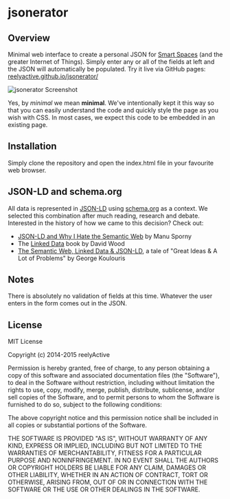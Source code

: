 jsonerator
==========


Overview
--------

Minimal web interface to create a personal JSON for [Smart Spaces](http://smartspac.es) (and the greater Internet of Things).  Simply enter any or all of the fields at left and the JSON will automatically be populated.  Try it live via GitHub pages: [reelyactive.github.io/jsonerator/](http://reelyactive.github.io/jsonerator/)

![jsonerator Screenshot](http://reelyactive.com/images/jsonerator-barnowl.png)

Yes, by _minimal_ we mean __minimal__.  We've intentionally kept it this way so that you can easily understand the code and quickly style the page as you wish with CSS.  In most cases, we expect this code to be embedded in an existing page.


Installation
------------

Simply clone the repository and open the index.html file in your favourite web browser.


JSON-LD and schema.org
----------------------

All data is represented in [JSON-LD](http://json-ld.org/) using [schema.org](http://schema.org/) as a context.  We selected this combination after much reading, research and debate.  Interested in the history of how we came to this decision?  Check out:
- [JSON-LD and Why I Hate the Semantic Web](http://manu.sporny.org/2014/json-ld-origins-2/) by Manu Sporny
- The [Linked Data](http://www.manning.com/dwood/) book by David Wood
- [The Semantic Web, Linked Data & JSON-LD](http://univership.org/projects/qDM2dZP5F5MZ5zgMA/blog), a tale of "Great Ideas & A Lot of Problems" by George Koulouris


Notes
-----

There is absolutely no validation of fields at this time.  Whatever the user enters in the form comes out in the JSON.


License
-------

MIT License

Copyright (c) 2014-2015 reelyActive

Permission is hereby granted, free of charge, to any person obtaining a copy of this software and associated documentation files (the "Software"), to deal in the Software without restriction, including without limitation the rights to use, copy, modify, merge, publish, distribute, sublicense, and/or sell copies of the Software, and to permit persons to whom the Software is furnished to do so, subject to the following conditions:

The above copyright notice and this permission notice shall be included in all copies or substantial portions of the Software.

THE SOFTWARE IS PROVIDED "AS IS", WITHOUT WARRANTY OF ANY KIND, EXPRESS OR 
IMPLIED, INCLUDING BUT NOT LIMITED TO THE WARRANTIES OF MERCHANTABILITY, 
FITNESS FOR A PARTICULAR PURPOSE AND NONINFRINGEMENT. IN NO EVENT SHALL THE 
AUTHORS OR COPYRIGHT HOLDERS BE LIABLE FOR ANY CLAIM, DAMAGES OR OTHER 
LIABILITY, WHETHER IN AN ACTION OF CONTRACT, TORT OR OTHERWISE, ARISING FROM, 
OUT OF OR IN CONNECTION WITH THE SOFTWARE OR THE USE OR OTHER DEALINGS IN 
THE SOFTWARE.

